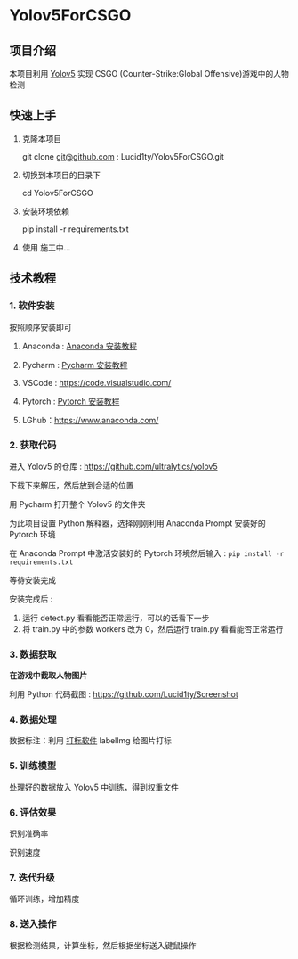 # Yolov5ForCSGO

## 项目介绍

本项目利用 [Yolov5](https://github.com/ultralytics/yolov5) 实现 CSGO (Counter-Strike:Global Offensive)游戏中的人物检测

## 快速上手

1. 克隆本项目

	git clone git@github.com : Lucid1ty/Yolov5ForCSGO.git

2. 切换到本项目的目录下

	cd Yolov5ForCSGO

3. 安装环境依赖

	pip install -r requirements.txt
	
4. 使用
	施工中...

## 技术教程

### 1. 软件安装

按照顺序安装即可

1. Anaconda : [Anaconda 安装教程](https://github.com/Lucid1ty/Yolov5ForCSGO/blob/main/InstallationTutorial/zh/Anaconda.md)

2. Pycharm : [Pycharm 安装教程](https://zhuanlan.zhihu.com/p/529688095)

3. VSCode : https://code.visualstudio.com/

4. Pytorch : [Pytorch 安装教程](https://github.com/Lucid1ty/Yolov5ForCSGO/blob/main/InstallationTutorial/zh/Pytorch.md)

5. LGhub：https://www.anaconda.com/

### 2. 获取代码

进入 Yolov5 的仓库 : https://github.com/ultralytics/yolov5

下载下来解压，然后放到合适的位置

用 Pycharm 打开整个 Yolov5 的文件夹

为此项目设置 Python 解释器，选择刚刚利用 Anaconda Prompt 安装好的 Pytorch 环境

在 Anaconda Prompt 中激活安装好的 Pytorch 环境然后输入 : `pip install -r requirements.txt`

等待安装完成

安装完成后 :

1. 运行 detect.py 看看能否正常运行，可以的话看下一步
2. 将 train.py 中的参数 workers 改为 0，然后运行 train.py 看看能否正常运行


### 3. 数据获取

**在游戏中截取人物图片**

利用 Python 代码截图 : https://github.com/Lucid1ty/Screenshot

### 4. 数据处理

数据标注：利用 [打标软件](https://github.com/tzutalin/labelImg) labellmg 给图片打标

### 5. 训练模型

处理好的数据放入 Yolov5 中训练，得到权重文件

### 6. 评估效果

识别准确率

识别速度

### 7. 迭代升级

循环训练，增加精度

### 8. 送入操作

根据检测结果，计算坐标，然后根据坐标送入键鼠操作















